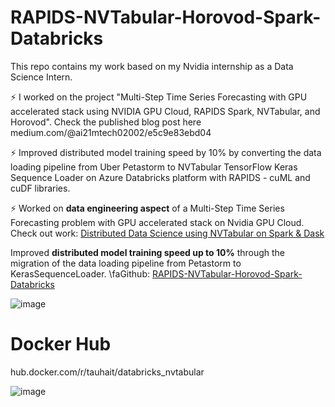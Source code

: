# RAPIDS-NVTabular-Horovod-Spark-Databricks
This repo contains my work based on my Nvidia internship as a Data Science Intern. 

⚡️ I worked on the project "Multi-Step Time Series Forecasting with GPU accelerated stack using NVIDIA GPU Cloud, RAPIDS Spark, NVTabular, and Horovod". Check the published blog post here medium.com/@ai21mtech02002/e5c9e83ebd04

⚡️ Improved distributed model training speed by 10% by converting the data loading pipeline from Uber Petastorm to
NVTabular TensorFlow Keras Sequence Loader on Azure Databricks platform with RAPIDS - cuML and cuDF libraries.

⚡️ Worked on **data engineering aspect** of a Multi-Step Time Series Forecasting problem with GPU accelerated stack on Nvidia GPU Cloud. Check out work: [Distributed Data Science using NVTabular on Spark \& Dask](https://www.medium.com/@ai21mtech02002/e5c9e83ebd04)

Improved **distributed model training speed up to 10\%** through the migration of the data loading pipeline from Petastorm to KerasSequenceLoader. \faGithub: [RAPIDS-NVTabular-Horovod-Spark-Databricks](https://www.github.com/Tauhait/RAPIDS-NVTabular-Horovod-Spark-Databricks)

![image](https://github.com/Tauhait/RAPIDS-NVTabular-Horovod-Spark-Databricks/assets/16149905/1e57f09f-de32-4b60-b10c-164085f0a68e)


# Docker Hub
hub.docker.com/r/tauhait/databricks_nvtabular 

![image](https://github.com/Tauhait/RAPIDS-NVTabular-Horovod-Spark-Databricks/assets/16149905/de80776c-27ff-46b1-a23b-1d8751f116e0)


